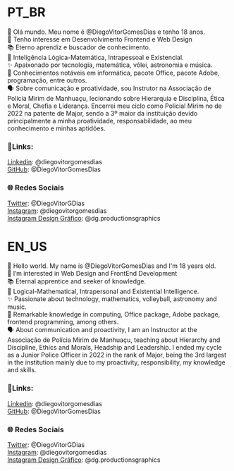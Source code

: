 # PT_BR

👋 Olá mundo. Meu nome é @DiegoVitorGomesDias e tenho 18 anos.\
👀 Tenho interesse em Desenvolvimento Frontend e Web Design\
📚 Eterno aprendiz e buscador de conhecimento.\
🧮 Inteligência Lógica-Matemática, Intrapessoal e Existencial.\
✨ Apaixonado por tecnologia, matemática, vôlei, astronomia e música.\
📖 Conhecimentos notáveis em informática, pacote Office, pacote Adobe, programação, entre outros.\
🗣️ Sobre comunicação e proatividade, sou Instrutor na Associação de Polícia Mirim de Manhuaçu, lecionando sobre Hierarquia e Disciplina, Ética e Moral, Chefia e Liderança. Encerrei meu ciclo como Policial Mirim no de 2022 na patente de Major, sendo a 3º maior da instituição devido principalmente a minha proatividade, responsabilidade, ao meu conhecimento e minhas aptidões.

### 🔗Links:
[Linkedin](https://www.linkedin.com/in/diegovitorgomesdias/): @diegovitorgomesdias\
[GitHub](https://github.com/DiegoVitorGomesDias): @DiegoVitorGomesDias

### 🌐 Redes Sociais
[Twitter](https://twitter.com/DiegoVitorGDias): @DiegoVitorGDias\
[Instagram](https://www.instagram.com/diegovitorgomesdias/): @diegovitorgomesdias\
[Instagram Design Gráfico](https://www.instagram.com/dg.productionsgraphics/): @dg.productionsgraphics


# EN_US

👋 Hello world. My name is @DiegoVitorGomesDias and I'm 18 years old.\
👀 I’m interested in Web Design and FrontEnd Development\
📚 Eternal apprentice and seeker of knowledge.\
🧮 Logical-Mathematical, Intrapersonal and Existential Intelligence.\
✨ Passionate about technology, mathematics, volleyball, astronomy and music.\
📖 Remarkable knowledge in computing, Office package, Adobe package, frontend programming, among others.\
🗣️ About communication and proactivity, I am an Instructor at the Associação de Polícia Mirim de Manhuaçu, teaching about Hierarchy and Discipline, Ethics and Morals, Headship and Leadership. I ended my cycle as a Junior Police Officer in 2022 in the rank of Major, being the 3rd largest in the institution mainly due to my proactivity, responsibility, my knowledge and skills.

### 🔗Links:
[Linkedin](https://www.linkedin.com/in/diegovitorgomesdias/): @diegovitorgomesdias\
[GitHub](https://github.com/DiegoVitorGomesDias): @DiegoVitorGomesDias

### 🌐 Redes Sociais
[Twitter](https://twitter.com/DiegoVitorGDias): @DiegoVitorGDias\
[Instagram](https://www.instagram.com/diegovitorgomesdias/): @diegovitorgomesdias\
[Instagram Design Gráfico](https://www.instagram.com/dg.productionsgraphics/): @dg.productionsgraphics


<!---
DiegoVitorGomesDias/DiegoVitorGomesDias is a ✨ special ✨ repository because its `README.md` (this file) appears on your GitHub profile.
You can click the Preview link to take a look at your changes.
--->
